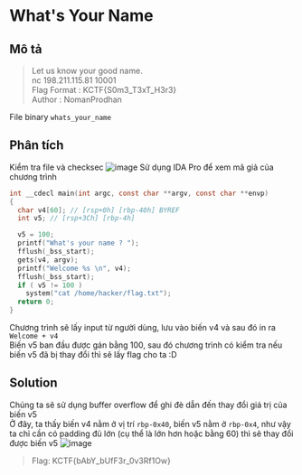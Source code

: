 # What's Your Name
## Mô tả
> Let us know your good name.             
> nc 198.211.115.81 10001           
> Flag Format : KCTF{S0m3_T3xT_H3r3}               
> Author : NomanProdhan

File binary `whats_your_name`
## Phân tích
Kiểm tra file và checksec
![image](https://user-images.githubusercontent.com/62021009/150630898-a1e55629-c759-48a6-b30f-9937daec832b.png)
Sử dụng IDA Pro để xem mã giả của chương trình    
```c
int __cdecl main(int argc, const char **argv, const char **envp)
{
  char v4[60]; // [rsp+0h] [rbp-40h] BYREF
  int v5; // [rsp+3Ch] [rbp-4h]

  v5 = 100;
  printf("What's your name ? ");
  fflush(_bss_start);
  gets(v4, argv);
  printf("Welcome %s \n", v4);
  fflush(_bss_start);
  if ( v5 != 100 )
    system("cat /home/hacker/flag.txt");
  return 0;
}
```
Chương trình sẽ lấy input từ người dùng, lưu vào biến v4 và sau đó in ra `Welcome + v4`      
Biến v5 ban đầu được gán bằng 100, sau đó chương trình có kiểm tra nếu biến v5 đã bị thay đổi thì sẽ lấy flag cho ta :D
## Solution
Chúng ta sẽ sử dụng buffer overflow để ghi đè dẫn đến thay đổi giá trị của biến v5          
Ở đây, ta thấy biến v4 nằm ở vị trí `rbp-0x40`, biến v5 nằm ở `rbp-0x4`, như vậy ta chỉ cần có padding đủ lớn (cụ thể là lớn hơn hoặc bằng 60) thì sẽ thay đổi được biến v5
![image](https://user-images.githubusercontent.com/62021009/150631091-492c09ad-7bbb-466b-ae11-464b9be132e9.png)     
> Flag: KCTF{bAbY_bUfF3r_0v3Rf1Ow}
